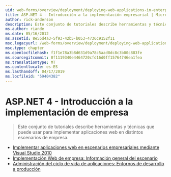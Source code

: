 ```yaml
---
uid: web-forms/overview/deployment/deploying-web-applications-in-enterprise-scenarios/index
title: ASP.NET 4 - Introducción a la implementación empresarial | Microsoft Docs
author: rick-anderson
description: Este conjunto de tutoriales describe herramientas y técnicas que puede usar para implementar aplicaciones web en distintos escenarios de empresa.
ms.author: riande
ms.date: 05/16/2012
ms.assetid: 8e55d4a3-5f93-42b5-b053-4736c9152f11
msc.legacyurl: /web-forms/overview/deployment/deploying-web-applications-in-enterprise-scenarios
msc.type: chapter
ms.openlocfilehash: f1f1e78a3b8d631d9a78c5aad8dc8c3b00c883fe
ms.sourcegitcommit: 0f1119340e4464720cfd16d0ff15764746ea1fea
ms.translationtype: MT
ms.contentlocale: es-ES
ms.lasthandoff: 04/17/2019
ms.locfileid: "59404382"
---
```

# <a name="aspnet-4---enterprise-deployment-introduction"></a>ASP.NET 4 - Introducción a la implementación de empresa

> Este conjunto de tutoriales describe herramientas y técnicas que puede usar para implementar aplicaciones web en distintos escenarios de empresa.


- [Implementar aplicaciones web en escenarios empresariales mediante Visual Studio 2010](deploying-web-applications-in-enterprise-scenarios.md)
- [Implementación Web de empresa: Información general del escenario](enterprise-web-deployment-scenario-overview.md)
- [Administración del ciclo de vida de aplicaciones: Entornos de desarrollo a producción](application-lifecycle-management-from-development-to-production.md)
